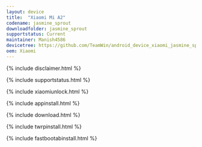 ```yaml
---
layout: device
title:  "Xiaomi Mi A2"
codename: jasmine_sprout
downloadfolder: jasmine_sprout
supportstatus: Current
maintainer: Manish4586
devicetree: https://github.com/TeamWin/android_device_xiaomi_jasmine_sprout
oem: Xiaomi
---
```


{% include disclaimer.html %}

{% include supportstatus.html %}

{% include xiaomiunlock.html %}

{% include appinstall.html %}

{% include download.html %}

{% include twrpinstall.html %}

{% include fastbootabinstall.html %}
